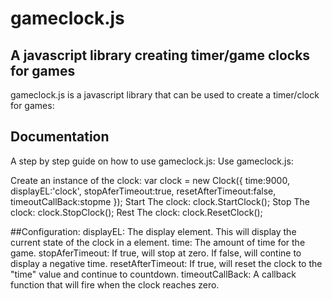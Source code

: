 # gameclock.js 

## A javascript library creating timer/game clocks for games



gameclock.js is a javascript library that can be used to create a timer/clock for games:


## Documentation


A step by step guide on how to use gameclock.js:
Use gameclock.js:
<script type="text/javascript" src="js/gameclock.js"></script>
Create an instance of the clock:
var clock = new Clock({
	time:9000,
	displayEL:'clock',
	stopAferTimeout:true,
	resetAfterTimeout:false,
	timeoutCallBack:stopme
});
Start The clock:
clock.StartClock();
Stop The clock:
clock.StopClock();
Rest The clock:
clock.ResetClock();

##Configuration:
displayEL: The display element. This will display the current state of the clock in a element.
time: The amount of time for the game.
stopAferTimeout: If true, will stop at zero. If false, will contine to display a negative time.
resetAfterTimeout: If true, will reset the clock to the "time" value and continue to countdown.
timeoutCallBack: A callback function that will fire when the clock reaches zero.
